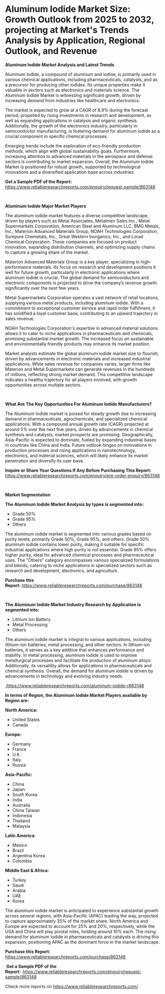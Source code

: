 <p><h1>Aluminum Iodide Market Size: Growth Outlook from 2025 to 2032, projecting at Market's Trends Analysis by Application, Regional Outlook, and Revenue</h1></p><p><strong>Aluminum Iodide Market Analysis and Latest Trends</strong></p>
<p><p>Aluminum Iodide, a compound of aluminum and iodine, is primarily used in various chemical applications, including pharmaceuticals, catalysts, and as a precursor for producing other iodides. Its unique properties make it valuable in sectors such as electronics and materials science. The Aluminum Iodide Market is witnessing significant growth, driven by increasing demand from industries like healthcare and electronics.</p><p>The market is expected to grow at a CAGR of 8.9% during the forecast period, propelled by rising investments in research and development, as well as expanding applications in catalysis and organic synthesis. Additionally, the growth of the electronics industry, particularly in semiconductor manufacturing, is fostering demand for aluminum iodide as a crucial component in specific chemical processes.</p><p>Emerging trends include the exploration of eco-friendly production methods, which align with global sustainability goals. Furthermore, increasing attention to advanced materials in the aerospace and defense sectors is contributing to market expansion. Overall, the Aluminum Iodide Market is positioned for robust growth, supported by technological innovations and a diversified application base across industries.</p></p>
<p><strong>Get a Sample PDF of the Report:&nbsp;</strong> <a href="https://www.reliableresearchreports.com/enquiry/request-sample/863148?utm_campaign=2096&utm_medium=2&utm_source=Github&utm_content=ia&utm_term=30012025&utm_id=aluminum-iodide">https://www.reliableresearchreports.com/enquiry/request-sample/863148</a></p>
<p>&nbsp;</p>
<p><strong>Aluminum Iodide Major Market Players</strong></p>
<p><p>The aluminum iodide market features a diverse competitive landscape, driven by players such as Metal Associates, Metalmen Sales Inc., Metal Supermarkets Corporation, American Steel and Aluminum LLC, BMG Metals, Inc., Materion Advanced Materials Group, NOAH Technologies Corporation, Surepure Chemetals, Inc., Great Western Inorganics, Inc., and Lorad Chemical Corporation. These companies are focused on product innovation, expanding distribution channels, and optimizing supply chains to capture a growing share of the market.</p><p>Materion Advanced Materials Group is a key player, specializing in high-performance materials. Its focus on research and development positions it well for future growth, particularly in electronic applications where aluminum iodide is crucial. The global demand for semiconductors and electronic components is projected to drive the company’s revenue growth significantly over the next few years.</p><p>Metal Supermarkets Corporation operates a vast network of retail locations, supplying various metal products, including aluminum iodide. With a commitment to exceptional customer service and rapid order fulfillment, it has solidified a loyal customer base, contributing to an upward trajectory in sales revenue.</p><p>NOAH Technologies Corporation's expertise in advanced material solutions allows it to cater to niche applications in pharmaceuticals and chemicals, promising substantial market growth. The increased focus on sustainable and environmentally friendly products may enhance its market position.</p><p>Market analysts estimate the global aluminum iodide market size to flourish, driven by advancements in electronic materials and increased industrial applications. While sales revenue for companies varies, larger firms like Materion and Metal Supermarkets can generate revenues in the hundreds of millions, reflecting strong market demand. This competitive landscape indicates a healthy trajectory for all players involved, with growth opportunities across multiple sectors.</p></p>
<p>&nbsp;</p>
<p><strong>What Are The Key Opportunities For Aluminum Iodide Manufacturers?</strong></p>
<p><p>The Aluminum Iodide market is poised for steady growth due to increasing demand in pharmaceuticals, agrochemicals, and specialized chemical applications. With a compound annual growth rate (CAGR) projected at around 5% over the next five years, driven by advancements in chemical synthesis and catalysts, market prospects are promising. Geographically, Asia-Pacific is expected to dominate, fueled by expanding industrial bases in countries like China and India. Future outlook hinges on innovations in production processes and rising applications in nanotechnology, electronics, and material sciences, which will likely enhance its market penetration and diversify its user base.</p></p>
<p><strong>Inquire or Share Your Questions If Any Before Purchasing This Report:</strong> <a href="https://www.reliableresearchreports.com/enquiry/pre-order-enquiry/863148?utm_campaign=2096&utm_medium=2&utm_source=Github&utm_content=ia&utm_term=30012025&utm_id=aluminum-iodide">https://www.reliableresearchreports.com/enquiry/pre-order-enquiry/863148</a></p>
<p>&nbsp;</p>
<p><strong>Market Segmentation</strong></p>
<p><strong>The Aluminum Iodide Market Analysis by types is segmented into:</strong></p>
<p><ul><li>Grade 50%</li><li>Grade 95%</li><li>Others</li></ul></p>
<p><p>The aluminum iodide market is segmented into various grades based on purity levels, primarily Grade 50%, Grade 95%, and others. Grade 50% aluminum iodide contains lower purity, making it suitable for specific industrial applications where high purity is not essential. Grade 95% offers higher purity, ideal for advanced chemical processes and pharmaceutical uses. The "Others" category encompasses various specialized formulations and blends, catering to niche applications in specialized sectors such as research and development, electronics, and agriculture.</p></p>
<p><strong>Purchase this Report:&nbsp;</strong><a href="https://www.reliableresearchreports.com/purchase/863148?utm_campaign=2096&utm_medium=2&utm_source=Github&utm_content=ia&utm_term=30012025&utm_id=aluminum-iodide">https://www.reliableresearchreports.com/purchase/863148</a></p>
<p>&nbsp;</p>
<p><strong>The Aluminum Iodide Market Industry Research by Application is segmented into:</strong></p>
<p><ul><li>Lithium Ion Battery</li><li>Metal Processing</li><li>Others</li></ul></p>
<p><p>The aluminum iodide market is integral to various applications, including lithium-ion batteries, metal processing, and other sectors. In lithium-ion batteries, it serves as a key additive that enhances performance and stability. In metal processing, aluminum iodide is used to improve metallurgical processes and facilitate the production of aluminum alloys. Additionally, its versatility allows for applications in pharmaceuticals and chemical synthesis. Overall, the demand for aluminum iodide is driven by advancements in technology and evolving industry needs.</p></p>
<p><a href="https://www.reliableresearchreports.com/aluminum-iodide-r863148?utm_campaign=2096&utm_medium=2&utm_source=Github&utm_content=ia&utm_term=30012025&utm_id=aluminum-iodide">&nbsp;https://www.reliableresearchreports.com/aluminum-iodide-r863148</a></p>
<p><strong>In terms of Region, the Aluminum Iodide Market Players available by Region are:</strong></p>
<p>
    <p> <strong> North America: </strong>
        <ul>
            <li>United States</li>
            <li>Canada</li>
        </ul>
        </p> 
    <p> <strong> Europe: </strong>
        <ul>
            <li>Germany</li>
            <li>France</li>
            <li>U.K.</li>
            <li>Italy</li>
            <li>Russia</li>
        </ul>
        </p> 
    <p> <strong> Asia-Pacific: </strong>
        <ul>
            <li>China</li>
            <li>Japan</li>
            <li>South Korea</li>
            <li>India</li>
            <li>Australia</li>
            <li>China Taiwan</li>
            <li>Indonesia</li>
            <li>Thailand</li>
            <li>Malaysia</li>
        </ul>
        </p> 
    <p> <strong> Latin America: </strong>
        <ul>
            <li>Mexico</li>
            <li>Brazil</li>
            <li>Argentina Korea</li>
            <li>Colombia</li>
        </ul>
        </p> 
    <p> <strong> Middle East & Africa: </strong>
        <ul>
            <li>Turkey</li>
            <li>Saudi</li>
            <li>Arabia</li>
            <li>UAE</li>
            <li>Korea</li>
        </ul>
    </p>
    </p>
<p><p>The aluminum iodide market is anticipated to experience substantial growth across several regions, with Asia-Pacific (APAC) leading the way, projected to capture approximately 35% of the market share. North America and Europe are expected to account for 25% and 20%, respectively, while the USA and China will play pivotal roles, holding around 10% each. The rising demand for aluminum iodide in pharmaceuticals and catalysts is driving this expansion, positioning APAC as the dominant force in the market landscape.</p></p>
<p><strong>Purchase this Report: </strong><a href="https://www.reliableresearchreports.com/purchase/863148?utm_campaign=2096&utm_medium=2&utm_source=Github&utm_content=ia&utm_term=30012025&utm_id=aluminum-iodide">https://www.reliableresearchreports.com/purchase/863148</a></p>
<p>&nbsp;<strong>Get a Sample PDF of the Report:&nbsp;&nbsp;</strong><a href="https://www.reliableresearchreports.com/enquiry/request-sample/863148?utm_campaign=2096&utm_medium=2&utm_source=Github&utm_content=ia&utm_term=30012025&utm_id=aluminum-iodide">https://www.reliableresearchreports.com/enquiry/request-sample/863148</a></p>
<p><strong></strong></p>
<p>Check more reports on <a href="https://www.reliableresearchreports.com/?utm_campaign=2096&utm_medium=2&utm_source=Github&utm_content=ia&utm_term=30012025&utm_id=aluminum-iodide">https://www.reliableresearchreports.com/</a></p>